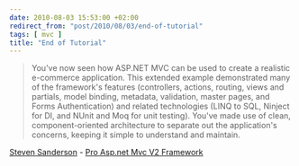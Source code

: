 ```yaml
---
date: 2010-08-03 15:53:00 +02:00
redirect_from: "post/2010/08/03/end-of-tutorial"
tags: [ mvc ]
title: "End of Tutorial"
---
```


> You've now seen how ASP.NET MVC can be used to create a realistic e-commerce
> application. This extended example demonstrated many of the framework's
> features (controllers, actions, routing, views and partials, model binding,
> metadata, validation, master pages, and Forms Authentication) and related
> technologies (LINQ to SQL, Ninject for DI, and NUnit and Moq for unit testing).
> You've made use of clean, component-oriented architecture to separate out the
> application's concerns, keeping it simple to understand and maintain.

[Steven
Sanderson](http://blog.stevensanderson.com/) - [
Pro Asp.net Mvc V2 Framework](http://www.amazon.fr/gp/product/1430228865?ie=UTF8&amp;tag=07arde-21&amp;linkCode=as2&amp;camp=1642&amp;creative=6746&amp;creativeASIN=1430228865)
